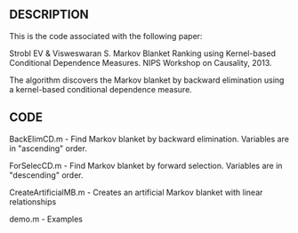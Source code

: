 DESCRIPTION
-----------

This is the code associated with the following paper:

Strobl EV & Visweswaran S. Markov Blanket Ranking using Kernel-based Conditional Dependence Measures. NIPS Workshop on Causality, 2013.

The algorithm discovers the Markov blanket by backward elimination using a kernel-based conditional dependence measure.

CODE
----

BackElimCD.m - Find Markov blanket by backward elimination. Variables are in "ascending" order.

ForSelecCD.m - Find Markov blanket by forward selection. Variables are in "descending" order.

CreateArtificialMB.m - Creates an artificial Markov blanket with linear relationships

demo.m - Examples

